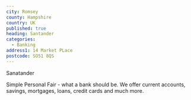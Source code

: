 ```yaml
---
city: Romsey
county: Hampshire
country: UK
published: true
heading: Santander
categories:
  - Banking
address1: 14 Market PLace
postcode: SO51 8QS
---
```

Sanatander

Simple Personal Fair - what a bank should be. We offer current accounts, savings, mortgages, loans, credit cards and much more.

